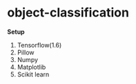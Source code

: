 # object-classification

**Setup** 
1. Tensorflow(1.6)
2. Pillow
3. Numpy
4. Matplotlib
5. Scikit learn
